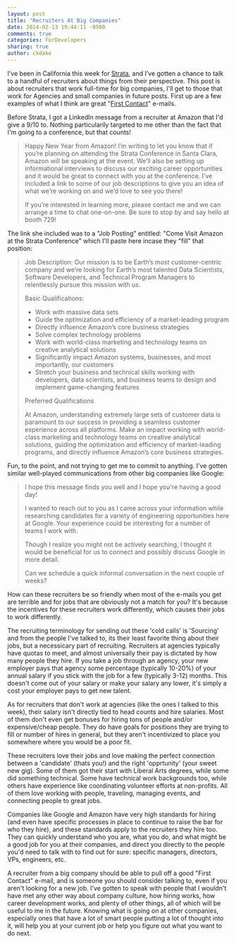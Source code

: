 ```yaml
---
layout: post
title: "Recruiters At Big Companies"
date: 2014-02-13 19:44:11 -0500
comments: true
categories: ForDevelopers
sharing: true
author: ckdake 
---
```



I’ve been in California this week for [Strata](http://strataconf.com/strata2014), and I’ve gotten a chance to talk to a handful of recruiters about things from their perspective. This post is about recruiters that work full-time for big companies, I'll get to those that work for Agencies and small companies in future posts. First up are a few examples of what I think are great "[First Contact](http://recruiterproject.org/blog/2014/02/10/making-first-contact/)" e-mails.

Before Strata, I got a LinkedIn message from a recruiter at Amazon that I'd give a 9/10 to.  Nothing particularily targeted to me other than the fact that I'm going to a conference, but that counts!

>Happy New Year from Amazon! I’m writing to let you know that if you’re planning on attending the Strata Conference in Santa Clara, Amazon will be speaking at the event. We’ll also be setting up informational interviews to discuss our exciting career opportunities and it would be great to connect with you at the conference. I’ve included a link to some of our job descriptions to give you an idea of what we’re working on and we’d love to see you there!
>
>If you’re interested in learning more, please contact me and we can arrange a time to chat one-on-one. Be sure to stop by and say hello at booth 729!

The link she included was to a "Job Posting" entitled: "Come Visit Amazon at the Strata Conference" which I'll paste here incase they "fill" that position:

> Job Description: Our mission is to be Earth’s most customer-centric company and we’re looking for Earth’s most talented Data Scientists, Software Developers, and Technical Program Managers to relentlessly pursue this mission with us.
>
> Basic Qualifications:
>
>  * Work with massive data sets
>  * Guide the optimization and efficiency of a market-leading program
>  * Directly influence Amazon’s core business strategies
>  * Solve complex technology problems
>   * Work with world-class marketing and technology teams on creative analytical solutions
>   * Significantly impact Amazon systems, businesses, and most importantly, our customers
>   * Stretch your business and technical skills working with developers, data scientists, and business teams to design and implement game-changing features
>
> Preferred Qualifications
>
>At Amazon, understanding extremely large sets of customer data is paramount to our success in providing a seamless customer experience across all platforms. Make an impact working with world-class marketing and technology teams on creative analytical solutions, guiding the optimization and efficiency of market-leading programs, and directly influence Amazon’s core business strategies.

Fun, to the point, and not trying to get me to commit to anything.  I've gotten similar well-played communications from other big companies like Google:

> I hope this message finds you well and I hope you're having a good day! 
> 
> I wanted to reach out to you as I came across your information while researching candidates for a variety of engineering opportunities here at Google. Your experience could be interesting for a number of teams I work with.
> 
> Though I realize you might not be actively searching, I thought it would be beneficial for us to connect and possibly discuss Google in more detail. 
> 
> Can we schedule a quick informal conversation in the next couple of weeks? 

How can these recruiters be so friendly when most of the e-mails you get are terrible and for jobs that are obviously not a match for you? It's because the incentives for these recruiters work differently, which causes their jobs to work differently.

The recruiting terminology for sending out these 'cold calls' is 'Sourcing' and from the people I've talked to, its their least favorite thing about their jobs, but a necessicary part of recruiting. Recruiters at agencies typically have quotas to meet, and almost universally their pay is dictated by how many people they hire. If you take a job through an agency, your new employer pays that agency some percentage (typically 10-20%) of your annual salary if you stick with the job for a few (typically 3-12) months.  This doesn't come out of your salary or make your salary any lower, it's simply a cost your employer pays to get new talent.

As for recruiters that don't work at agencies (like the ones I talked to this week), their salary isn't directly tied to head counts and hire salaries. Most of them don't even get bonuses for hiring tons of people and/or expensive/cheap people. They do have goals for positions they are trying to fill or number of hires in general, but they aren't incentivized to place you somewhere where you would be a poor fit.

These recruiters love their jobs and love making the perfect connection between a 'candidate' (thats you!) and the right 'opprtunity' (your sweet new gig). Some of them got their start with Liberal Arts degrees, while some did something technical.  Some have technical work backgrounds too, while others have experience like coordinating volunteer efforts at non-profits.  All of them love working with people, traveling, managing events, and connecting people to great jobs.

Companies like Google and Amazon have very high standards for hiring (and even have specific processes in place to continue to raise the bar for who they hire), and these standards apply to the recruiters they hire too. They can quickly understand who you are, what you do, and what might be a good job for you at their companies, and direct you directly to the people you'd need to talk with to find out for sure: specific managers, directors, VPs, engineers, etc.

A recruiter from a big company should be able to pull off a good "First Contact" e-mail, and is someone you should consider talking to, even if you aren't looking for a new job.  I've gotten to speak with people that I wouldn't have met any other way about company culture, how hiring works, how career development works, and plenty of other things, all of which will be useful to me in the future. Knowing what is going on at other companies, especially ones that have a lot of smart people putting a lot of thought into it, will help you at your current job or help you figure out what you want to do next.
